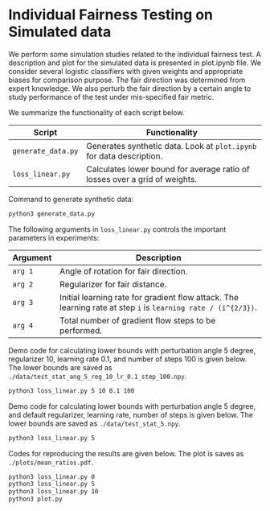 # Individual Fairness Testing on Simulated data

We perform some simulation studies related to the individual fairness test. A description and plot for the simulated data is presented in plot.ipynb file. We consider several logistic classifiers with given weights and appropriate biases for comparison purpose. The fair direction was determined from expert knowledge. We also perturb the fair direction by a certain angle to study performance of the test under mis-specified fair metric. 

We summarize the functionality of each script below.

| Script | Functionality | 
| --- | --- |
| `generate_data.py` | Generates synthetic data. Look at `plot.ipynb` for data description. |
| `loss_linear.py` | Calculates lower bound for average ratio of losses over a grid of weights. |  

Command to generate synthetic data:
```bash
python3 generate_data.py
```

The following arguments in `loss_linear.py` controls the important parameters in experiments:

| Argument | Description | 
| --- | --- | 
| `arg 1`| Angle of rotation for fair direction. |
| `arg 2` | Regularizer for fair distance. | 
| `arg 3` | Initial learning rate for gradient flow attack. The learning rate at step `i` is `learning rate / (i^{2/3})`.  |
| `arg 4` | Total number of gradient flow steps to be performed. | 

Demo code for calculating lower bounds with perturbation angle 5 degree, regularizer 10, learning rate 0.1, and number of steps 100 is given below. The lower bounds are saved as `./data/test_stat_ang_5_reg_10_lr_0.1_step_100.npy`.
```bash
python3 loss_linear.py 5 10 0.1 100
```
Demo code for calculating lower bounds with perturbation angle 5 degree, and default regularizer, learning rate, number of steps is given below. The lower bounds are saved as `./data/test_stat_5.npy`.
```bash
python3 loss_linear.py 5
```

Codes for reproducing the results are given below. The plot is saves as `./plots/mean_ratios.pdf`.
```bash
python3 loss_linear.py 0
python3 loss_linear.py 5
python3 loss_linear.py 10
python3 plot.py
```
